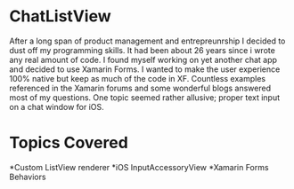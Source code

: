 # ChatListView

After a long span of product management and entrepreunrship I decided to dust off my programming skills.  It had been about 26 years since i wrote any real amount of code.  I found myself working on yet another chat app and decided to use Xamarin Forms.  I wanted to make the user experience 100% native but keep as much of the code in XF.  Countless examples referenced in the Xamarin forums and some wonderful blogs answered most of my questions.  One topic seemed rather allusive; proper text input on a chat window for iOS.

# Topics Covered
 *Custom ListView renderer
 *iOS InputAccessoryView
 *Xamarin Forms Behaviors
